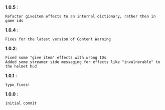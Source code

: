 **1.0.5** :

```
Refactor giveitem effects to an internal dictionary, rather then in game ids
```

**1.0.4** :

```
Fixes for the latest version of Content Warning
```


**1.0.2**:

```
Fixed some "give item" effects with wrong IDs
Added some streamer side messaging for effects like "invulnerable" to the helmet hud
```

**1.0.1** :

```
typo fixes!
```

**1.0.0** :

```
initial commit
```